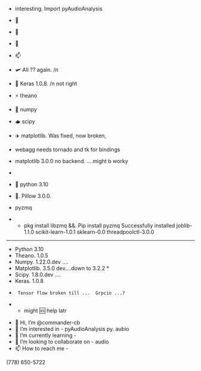 - interesting.  Import pyAudioAnalysis

- 👀 
- 🌱 
- 💞️
- 📫 


- 🛩️ All ?? again.  /n
- 🌹 Keras 1.0.8.     /n not right
- ⚡ theano
- 🧩 numpy
- 🫖 scipy
- ✈️ matplotlib.  Was fixed, now broken, 
- webagg needs tornado and tk for bindings
- matplotlib 3.0.0 no backend. ....might b worky
-
- 🛫 python 3.10
- 💺. Pillow 3.0.0.    
- pyzmq
- - pkg install libzmq &&. Pip install pyzmq
Successfully installed joblib-1.1.0 scikit-learn-1.0.1 sklearn-0.0 threadpoolctl-3.0.0

____________
- Python 3.10
- Theano. 1.0.5
- Numpy.  1.22.0.dev ....
- Matplotlib. 3.5.0 dev....down to 3.2.2 *
- Scipy.  1.8.0.dev ....
- Keras.   1.0.8
-      Tensor flow broken till ...  Grpcio ...?

- * might 🆘 help latr


<!---
commander-cb/commander-cb is a ✨ special ✨
You 
--->
- 👋 Hi, I’m @commander-cb
- 👀 I’m interested in - pyAudioAnalysis py. aubio
- 🌱 I’m currently learning - 
- 💞️ I’m looking to collaborate on -   audio
- 📫 How to reach me - 

(778) 650-5722
